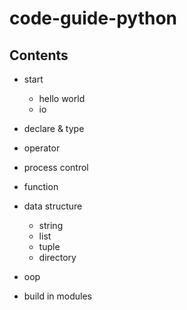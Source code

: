 # code-guide-python

## Contents

- start
    - hello world
    - io

- declare & type

- operator

- process control

- function

- data structure
    - string
    - list
    - tuple
    - directory

- oop

- build in modules